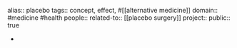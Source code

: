 alias:: placebo
tags:: concept, effect, #[[alternative medicine]] 
domain:: #medicine #health 
people::
related-to:: [[placebo surgery]] 
project::
public:: true

-